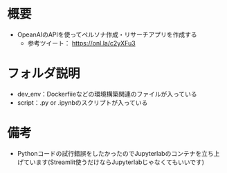 # 概要
- OpeanAIのAPIを使ってペルソナ作成・リサーチアプリを作成する
  - 参考ツイート： https://onl.la/c2yXFu3

# フォルダ説明
- dev_env：Dockerfiieなどの環境構築関連のファイルが入っている
- script：.py or .ipynbのスクリプトが入っている

# 備考
- Pythonコードの試行錯誤をしたかったのでJupyterlabのコンテナを立ち上げています(Streamlit使うだけならJupyterlabじゃなくてもいいです)
